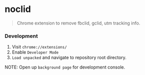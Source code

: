 # noclid
> Chrome extension to remove fbclid, gclid, utm tracking info.

### Development
1. Visit `chrome://extensions/`
2. Enable `Developer Mode`
3. `Load unpacked` and navigate to repository root directory.

NOTE: Open up `background page` for development console.
